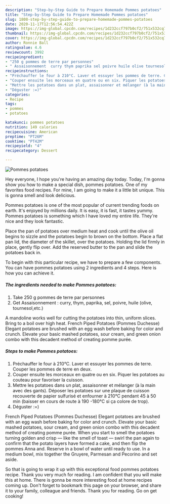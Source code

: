 ```yaml
---
description: "Step-by-Step Guide to Prepare Homemade Pommes potatoes"
title: "Step-by-Step Guide to Prepare Homemade Pommes potatoes"
slug: 1808-step-by-step-guide-to-prepare-homemade-pommes-potatoes
date: 2020-11-17T12:56:54.422Z
image: https://img-global.cpcdn.com/recipes/1d232ccf797b0cf2/751x532cq70/pommes-potatoes-photo-principale-de-la-recette.jpg
thumbnail: https://img-global.cpcdn.com/recipes/1d232ccf797b0cf2/751x532cq70/pommes-potatoes-photo-principale-de-la-recette.jpg
cover: https://img-global.cpcdn.com/recipes/1d232ccf797b0cf2/751x532cq70/pommes-potatoes-photo-principale-de-la-recette.jpg
author: Ronnie Ball
ratingvalue: 4.6
reviewcount: 3992
recipeingredient:
- "250 g pommes de terre par personnes"
- " Assaisonnement  curry thym paprika sel poivre huile olive tournesoletc"
recipeinstructions:
- "Préchauffer le four à 210°C. Laver et essuyer les pommes de terre. Couper les pommes de terre en deux."
- "Couper ensuite les morceaux en quatre ou en six. Piquer les potatoes au couteau pour favoriser la cuisson."
- "Mettre les potatoes dans un plat, assaisonner et mélanger (à la main avec des gants). Déposer les potatoes sur une plaque de cuisson recouverte de papier sulfurisé et enfourner à 210°C pendant 45 à 50 min (baisser en cours de route à 190 -180°C si ça colore de trop)."
- "Déguster :=)"
categories:
- Recipe
tags:
- pommes
- potatoes

katakunci: pommes potatoes 
nutrition: 149 calories
recipecuisine: American
preptime: "PT26M"
cooktime: "PT42M"
recipeyield: "4"
recipecategory: Dessert

---
```



![Pommes potatoes](https://img-global.cpcdn.com/recipes/1d232ccf797b0cf2/751x532cq70/pommes-potatoes-photo-principale-de-la-recette.jpg)

Hey everyone, I hope you're having an amazing day today. Today, I'm gonna show you how to make a special dish, pommes potatoes. One of my favorites food recipes. For mine, I am going to make it a little bit unique. This is gonna smell and look delicious.

Pommes potatoes is one of the most popular of current trending foods on earth. It's enjoyed by millions daily. It is easy, it is fast, it tastes yummy. Pommes potatoes is something which I have loved my entire life. They're nice and they look fantastic.

Place the pan of potatoes over medium heat and cook until the olive oil begins to sizzle and the potatoes begin to brown on the bottom. Place a flat pan lid, the diameter of the skillet, over the potatoes. Holding the lid firmly in place, gently flip over. Add the reserved butter to the pan and slide the potatoes back in.


To begin with this particular recipe, we have to prepare a few components. You can have pommes potatoes using 2 ingredients and 4 steps. Here is how you can achieve it.

<!--inarticleads1-->

##### The ingredients needed to make Pommes potatoes:

1. Take 250 g pommes de terre par personnes
1. Get  Assaisonnement : curry, thym, paprika, sel, poivre, huile (olive, tournesol,etc.)


A mandoline works well for cutting the potatoes into thin, uniform slices. Bring to a boil over high heat. French Piped Potatoes (Pommes Duchesse) Elegant potatoes are brushed with an egg wash before baking for color and crunch. Elevate your basic mashed potatoes, sour cream, and green onion combo with this decadent method of creating pomme purée. 

<!--inarticleads2-->

##### Steps to make Pommes potatoes:

1. Préchauffer le four à 210°C. Laver et essuyer les pommes de terre. Couper les pommes de terre en deux.
1. Couper ensuite les morceaux en quatre ou en six. Piquer les potatoes au couteau pour favoriser la cuisson.
1. Mettre les potatoes dans un plat, assaisonner et mélanger (à la main avec des gants). Déposer les potatoes sur une plaque de cuisson recouverte de papier sulfurisé et enfourner à 210°C pendant 45 à 50 min (baisser en cours de route à 190 -180°C si ça colore de trop).
1. Déguster :=)


French Piped Potatoes (Pommes Duchesse) Elegant potatoes are brushed with an egg wash before baking for color and crunch. Elevate your basic mashed potatoes, sour cream, and green onion combo with this decadent method of creating pomme purée. When you start to smell the potatoes turning golden and crisp — like the smell of toast — swirl the pan again to confirm that the potato layers have formed a cake, and then flip the pommes Anna and. Reserve in a bowl of water until ready to use. In a medium bowl, mix together the Gruyere, Parmesan and Pecorino and set aside. 

So that is going to wrap it up with this exceptional food pommes potatoes recipe. Thank you very much for reading. I am confident that you will make this at home. There is gonna be more interesting food at home recipes coming up. Don't forget to bookmark this page on your browser, and share it to your family, colleague and friends. Thank you for reading. Go on get cooking!
